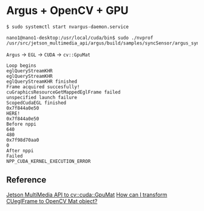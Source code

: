 # Argus + OpenCV + GPU

```sh
$ sudo systemctl start nvargus-daemon.service
```

```
nano1@nano1-desktop:/usr/local/cuda/bin$ sudo ./nvprof /usr/src/jetson_multimedia_api/argus/build/samples/syncSensor/argus_syncsensor 
```

`Argus` -> `EGL` -> `CUDA` -> `cv::GpuMat`

```
Loop begins
eglQueryStreamKHR
eglQueryStreamKHR
eglQueryStreamKHR finished
Frame acquired succesfully!
cuGraphicsResourceGetMappedEglFrame failed
unspecified launch failure
ScopedCudaEGL finished
0x7f844a0e50
HERE!
0x7f844a0e50
Before nppi
640
480
0x7f98d70aa0
0
After nppi
Failed
NPP_CUDA_KERNEL_EXECUTION_ERROR
```

## Reference
[Jetson MultiMedia API to cv::cuda::GpuMat](https://forums.developer.nvidia.com/t/jetson-multimedia-api-to-cv-gpumat/217292)
[​How can I transform CUeglFrame to OpenCV Mat object?](https://forums.developer.nvidia.com/t/how-can-i-transform-cueglframe-to-opencv-mat-object/164505)